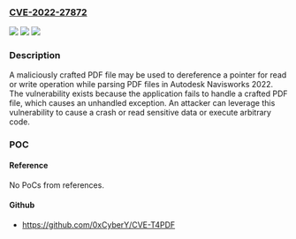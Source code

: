 ### [CVE-2022-27872](https://cve.mitre.org/cgi-bin/cvename.cgi?name=CVE-2022-27872)
![](https://img.shields.io/static/v1?label=Product&message=Navisworks&color=blue)
![](https://img.shields.io/static/v1?label=Version&message=n%2Fa&color=blue)
![](https://img.shields.io/static/v1?label=Vulnerability&message=Untrusted%20Pointer%20Dereference%20vuln&color=brighgreen)

### Description

A maliciously crafted PDF file may be used to dereference a pointer for read or write operation while parsing PDF files in Autodesk Navisworks 2022. The vulnerability exists because the application fails to handle a crafted PDF file, which causes an unhandled exception. An attacker can leverage this vulnerability to cause a crash or read sensitive data or execute arbitrary code.

### POC

#### Reference
No PoCs from references.

#### Github
- https://github.com/0xCyberY/CVE-T4PDF

